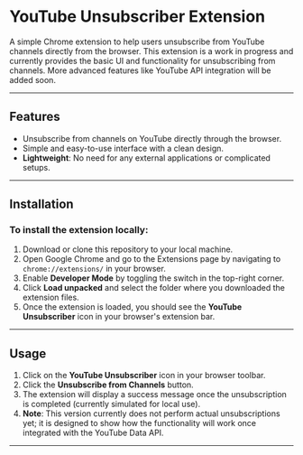 
# YouTube Unsubscriber Extension

A simple Chrome extension to help users unsubscribe from YouTube channels directly from the browser. This extension is a work in progress and currently provides the basic UI and functionality for unsubscribing from channels. More advanced features like YouTube API integration will be added soon.

---

## Features

- Unsubscribe from channels on YouTube directly through the browser.
- Simple and easy-to-use interface with a clean design.
- **Lightweight**: No need for any external applications or complicated setups.

---

## Installation

### **To install the extension locally:**

1. Download or clone this repository to your local machine.
2. Open Google Chrome and go to the Extensions page by navigating to `chrome://extensions/` in your browser.
3. Enable **Developer Mode** by toggling the switch in the top-right corner.
4. Click **Load unpacked** and select the folder where you downloaded the extension files.
5. Once the extension is loaded, you should see the **YouTube Unsubscriber** icon in your browser's extension bar.

---

## Usage

1. Click on the **YouTube Unsubscriber** icon in your browser toolbar.
2. Click the **Unsubscribe from Channels** button.
3. The extension will display a success message once the unsubscription is completed (currently simulated for local use).
4. **Note**: This version currently does not perform actual unsubscriptions yet; it is designed to show how the functionality will work once integrated with the YouTube Data API.

---
